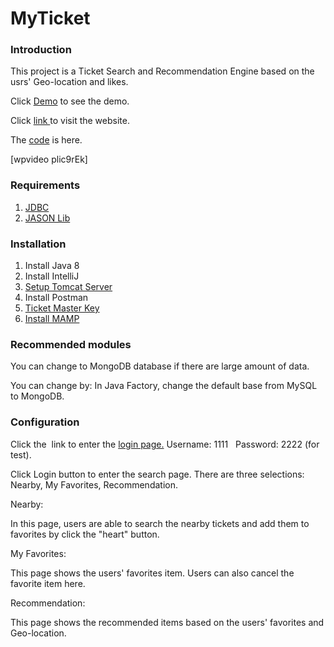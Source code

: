 # MyTicket
<h3 id="introduction">Introduction</h3>
This project is a Ticket Search and Recommendation Engine based on the usrs' Geo-location and likes.

Click <a href="https://fanzhang4530com.files.wordpress.com/2017/09/myticket.mp4">Demo</a> to see the demo.

Click <a href="http://13.58.80.248/MyTicket/">link </a>to visit the website.

The <a href="https://github.com/Fan4530/MyTicket">code</a> is here.

[wpvideo plic9rEk]
<h3 id="requirements">Requirements</h3>
<ol>
	<li><a title="JDBC" href="https://fanzhang4530com.files.wordpress.com/2017/09/jdbc.pdf">JDBC</a></li>
	<li><a title="JASON Lib" href="https://fanzhang4530com.files.wordpress.com/2017/09/jason-lib.pdf">JASON Lib</a></li>
</ol>
<h3 id="installation">Installation</h3>
<ol>
	<li>Install Java 8</li>
	<li>Install IntelliJ</li>
	<li><a href="https://fanzhang4530.com/2017/09/21/tomcat/">Setup Tomcat Server</a></li>
	<li>Install Postman</li>
	<li><a href="http://developer.ticketmaster.com/products-and-docs/apis/getting-started/">Ticket Master Key</a></li>
	<li><a title="Install MAMP" href="https://fanzhang4530com.files.wordpress.com/2017/09/install-mamp.pdf">Install MAMP</a></li>
</ol>
<h3 id="modules">Recommended modules</h3>
You can change to MongoDB database if there are large amount of data.

You can change by: In Java Factory, change the default base from MySQL to MongoDB.
<h3 id="configuration">Configuration</h3>
Click the  link to enter the <a href="http://13.58.80.248/MyTicket">login page.</a>
Username: 1111   Password: 2222 (for test).

Click Login button to enter the search page. There are three selections: Nearby, My Favorites, Recommendation.

Nearby:

In this page, users are able to search the nearby tickets and add them to favorites by click the "heart" button.

My Favorites:

This page shows the users' favorites item. Users can also cancel the favorite item here.

Recommendation:

This page shows the recommended items based on the users' favorites and Geo-location.

 

